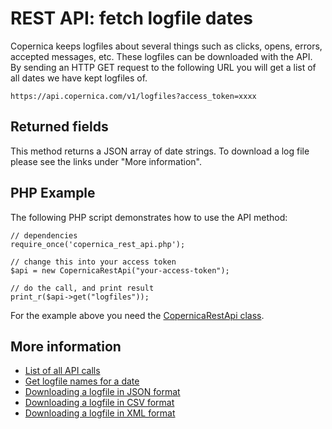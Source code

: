 # REST API: fetch logfile dates

Copernica keeps logfiles about several things such as clicks, opens, errors, accepted messages, etc. These logfiles can be downloaded with the API. By sending an HTTP GET request to the following URL you will get a list of all dates we have kept logfiles of.

`https://api.copernica.com/v1/logfiles?access_token=xxxx`

## Returned fields

This method returns a JSON array of date strings. To download a log file please see the links under "More information".

## PHP Example

The following PHP script demonstrates how to use the API method:

    // dependencies
    require_once('copernica_rest_api.php');
    
    // change this into your access token
    $api = new CopernicaRestApi("your-access-token");

    // do the call, and print result
    print_r($api->get("logfiles"));

For the example above you need the [CopernicaRestApi class](./rest-php.md).

## More information

* [List of all API calls](./rest-api.md)
* [Get logfile names for a date](./rest-get-logfiles-names.md)
* [Downloading a logfile in JSON format](rest-get-logfiles-json)
* [Downloading a logfile in CSV format](rest-get-logfiles-csv)
* [Downloading a logfile in XML format](rest-get-logfiles-xml)
